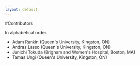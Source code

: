 ```yaml
---
layout: default
---
```

#Contributors

In alphabetical order.

*   Adam Rankin (Queen's University, Kingston, ON)
*   Andras Lasso (Queen's University, Kingston, ON)
*   Junichi Tokuda (Brigham and Women's Hospital, Boston, MA)
*   Tamas Ungi (Queen's University, Kingston, ON)
